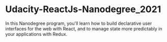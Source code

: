 # Udacity-ReactJs-Nanodegree_2021

In this Nanodegree program, you'll learn how to build declarative user interfaces for the web with React, and to manage state more predictably in your applications with Redux.